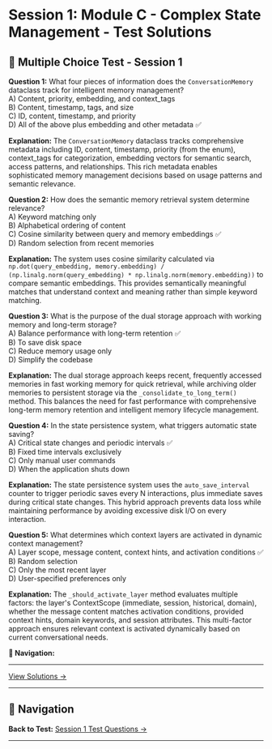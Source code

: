 # Session 1: Module C - Complex State Management - Test Solutions


## 📝 Multiple Choice Test - Session 1

**Question 1:** What four pieces of information does the `ConversationMemory` dataclass track for intelligent memory management?  
A) Content, priority, embedding, and context_tags  
B) Content, timestamp, tags, and size  
C) ID, content, timestamp, and priority  
D) All of the above plus embedding and other metadata ✅  

**Explanation:** The `ConversationMemory` dataclass tracks comprehensive metadata including ID, content, timestamp, priority (from the enum), context_tags for categorization, embedding vectors for semantic search, access patterns, and relationships. This rich metadata enables sophisticated memory management decisions based on usage patterns and semantic relevance.

**Question 2:** How does the semantic memory retrieval system determine relevance?  
A) Keyword matching only  
B) Alphabetical ordering of content  
C) Cosine similarity between query and memory embeddings ✅  
D) Random selection from recent memories  

**Explanation:** The system uses cosine similarity calculated via `np.dot(query_embedding, memory.embedding) / (np.linalg.norm(query_embedding) * np.linalg.norm(memory.embedding))` to compare semantic embeddings. This provides semantically meaningful matches that understand context and meaning rather than simple keyword matching.

**Question 3:** What is the purpose of the dual storage approach with working memory and long-term storage?  
A) Balance performance with long-term retention ✅  
B) To save disk space  
C) Reduce memory usage only  
D) Simplify the codebase  

**Explanation:** The dual storage approach keeps recent, frequently accessed memories in fast working memory for quick retrieval, while archiving older memories to persistent storage via the `_consolidate_to_long_term()` method. This balances the need for fast performance with comprehensive long-term memory retention and intelligent memory lifecycle management.

**Question 4:** In the state persistence system, what triggers automatic state saving?  
A) Critical state changes and periodic intervals ✅  
B) Fixed time intervals exclusively  
C) Only manual user commands  
D) When the application shuts down  

**Explanation:** The state persistence system uses the `auto_save_interval` counter to trigger periodic saves every N interactions, plus immediate saves during critical state changes. This hybrid approach prevents data loss while maintaining performance by avoiding excessive disk I/O on every interaction.

**Question 5:** What determines which context layers are activated in dynamic context management?  
A) Layer scope, message content, context hints, and activation conditions ✅  
B) Random selection  
C) Only the most recent layer  
D) User-specified preferences only  

**Explanation:** The `_should_activate_layer` method evaluates multiple factors: the layer's ContextScope (immediate, session, historical, domain), whether the message content matches activation conditions, provided context hints, domain keywords, and session attributes. This multi-factor approach ensures relevant context is activated dynamically based on current conversational needs.

**🧭 Navigation:**

---


[View Solutions →](Session1_Test_Solutions.md)

---

## 🧭 Navigation

**Back to Test:** [Session 1 Test Questions →](Session1_*.md#multiple-choice-test)

---
